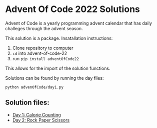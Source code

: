 # Advent Of Code 2022 Solutions

Advent of Code is a yearly programming advent calendar that has daily challeges through the advent season.

This solution is a package. Insatallation instructions:

1. Clone repository to computer
2. `cd` into advent-of-code-22
3. run `pip install adventOfCode22`

This allows for the import of the solution functions.

Solutions can be found by running the day files:

```
python advenOfCode/day1.py
```

## Solution files:
- [Day 1: Calorie Counting](https://github.com/rcgalbo/advent-of-code-22/blob/main/adventOfCode22/day1.py)
- [Day 2: Rock Paper Scissors](https://github.com/rcgalbo/advent-of-code-22/blob/main/adventOfCode22/day2.py)
